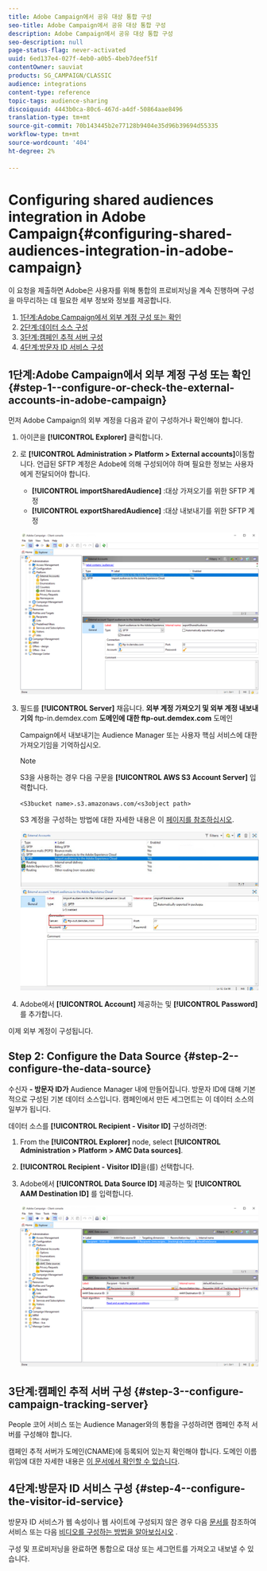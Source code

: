 ```yaml
---
title: Adobe Campaign에서 공유 대상 통합 구성
seo-title: Adobe Campaign에서 공유 대상 통합 구성
description: Adobe Campaign에서 공유 대상 통합 구성
seo-description: null
page-status-flag: never-activated
uuid: 6ed137e4-027f-4eb0-a0b5-4beb7deef51f
contentOwner: sauviat
products: SG_CAMPAIGN/CLASSIC
audience: integrations
content-type: reference
topic-tags: audience-sharing
discoiquuid: 4443b0ca-80c6-467d-a4df-50864aae8496
translation-type: tm+mt
source-git-commit: 70b143445b2e77128b9404e35d96b39694d55335
workflow-type: tm+mt
source-wordcount: '404'
ht-degree: 2%

---
```



# Configuring shared audiences integration in Adobe Campaign{#configuring-shared-audiences-integration-in-adobe-campaign}

이 요청을 제출하면 Adobe은 사용자를 위해 통합의 프로비저닝을 계속 진행하며 구성을 마무리하는 데 필요한 세부 정보와 정보를 제공합니다.

1. [1단계:Adobe Campaign에서 외부 계정 구성 또는 확인](#step-1--configure-or-check-the-external-accounts-in-adobe-campaign)
1. [2단계:데이터 소스 구성](#step-2--configure-the-data-source)
1. [3단계:캠페인 추적 서버 구성](#step-3--configure-campaign-tracking-server)
1. [4단계:방문자 ID 서비스 구성](#step-4--configure-the-visitor-id-service)

## 1단계:Adobe Campaign에서 외부 계정 구성 또는 확인 {#step-1--configure-or-check-the-external-accounts-in-adobe-campaign}

먼저 Adobe Campaign의 외부 계정을 다음과 같이 구성하거나 확인해야 합니다.

1. 아이콘을 **[!UICONTROL Explorer]** 클릭합니다.
1. 로 **[!UICONTROL Administration > Platform > External accounts]**&#x200B;이동합니다. 언급된 SFTP 계정은 Adobe에 의해 구성되어야 하며 필요한 정보는 사용자에게 전달되어야 합니다.

   * **[!UICONTROL importSharedAudience]** :대상 가져오기를 위한 SFTP 계정
   * **[!UICONTROL exportSharedAudience]** :대상 내보내기를 위한 SFTP 계정

   ![](assets/aam_config_1.png)

1. 필드를 **[!UICONTROL Server]** 채웁니다. **외부 계정 가져오기 및 외부 계정 내보내기의** ftp-in.demdex.com **도메인에 대한 ftp-out.demdex.com** 도메인

   Campaign에서 내보내기는 Audience Manager 또는 사용자 핵심 서비스에 대한 가져오기임을 기억하십시오.

   >[!NOTE]
   >
   >S3을 사용하는 경우 다음 구문을 **[!UICONTROL AWS S3 Account Server]** 입력합니다.
   >
   >`<S3bucket name>.s3.amazonaws.com/<s3object path>`
   >
   >S3 계정을 구성하는 방법에 대한 자세한 내용은 이 [페이지를 참조하십시오](../../platform/using/external-accounts.md#amazon-simple-storage-service--s3--external-account).

   ![](assets/aam_config_2.png)

1. Adobe에서 **[!UICONTROL Account]** 제공하는 및 **[!UICONTROL Password]** 를 추가합니다.

이제 외부 계정이 구성됩니다.

## Step 2: Configure the Data Source {#step-2--configure-the-data-source}

수신자 **- 방문자 ID가** Audience Manager 내에 만들어집니다. 방문자 ID에 대해 기본적으로 구성된 기본 데이터 소스입니다. 캠페인에서 만든 세그먼트는 이 데이터 소스의 일부가 됩니다.

데이터 소스를 **[!UICONTROL Recipient - Visitor ID]** 구성하려면:

1. From the **[!UICONTROL Explorer]** node, select **[!UICONTROL Administration > Platform > AMC Data sources]**.
1. **[!UICONTROL Recipient - Visitor ID]**&#x200B;을(를) 선택합니다.
1. Adobe에서 **[!UICONTROL Data Source ID]** 제공하는 및 **[!UICONTROL AAM Destination ID]** 를 입력합니다.

   ![](assets/aam_config_3.png)

## 3단계:캠페인 추적 서버 구성 {#step-3--configure-campaign-tracking-server}

People 코어 서비스 또는 Audience Manager와의 통합을 구성하려면 캠페인 추적 서버를 구성해야 합니다.

캠페인 추적 서버가 도메인(CNAME)에 등록되어 있는지 확인해야 합니다. 도메인 이름 위임에 대한 자세한 내용은 [이 문서에서 확인할 수 있습니다](https://helpx.adobe.com/kr/campaign/kb/domain-name-delegation.html).

## 4단계:방문자 ID 서비스 구성 {#step-4--configure-the-visitor-id-service}

방문자 ID 서비스가 웹 속성이나 웹 사이트에 구성되지 않은 경우 다음 [문서를](https://docs.adobe.com/content/help/en/id-service/using/implementation/setup-aam-analytics.html) 참조하여 서비스 또는 다음 [비디오를 구성하는 방법을 알아보십시오](https://helpx.adobe.com/marketing-cloud/how-to/email-marketing.html#step-two) .

구성 및 프로비저닝을 완료하면 통합으로 대상 또는 세그먼트를 가져오고 내보낼 수 있습니다.
